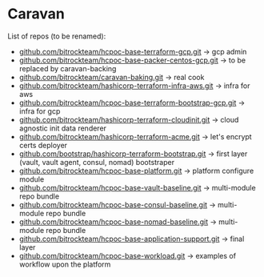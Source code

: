 # Caravan

List of repos (to be renamed):

- [github.com/bitrockteam/hcpoc-base-terraform-gcp.git](github.com/bitrockteam/hcpoc-base-terraform-gcp.git) -> gcp admin
- [github.com/bitrockteam/hcpoc-base-packer-centos-gcp.git](github.com/bitrockteam/hcpoc-base-packer-centos-gcp.git) -> to be replaced by caravan-backing
- [github.com/bitrockteam/caravan-baking.git](github.com/bitrockteam/caravan-baking.git) -> real cook
- [github.com/bitrockteam/hashicorp-terraform-infra-aws.git](github.com/bitrockteam/hashicorp-terraform-infra-aws.git) -> infra for aws
- [github.com/bitrockteam/hcpoc-base-terraform-bootstrap-gcp.git](github.com/bitrockteam/hcpoc-base-terraform-bootstrap-gcp.git) -> infra for gcp
- [github.com/bitrockteam/hashicorp-terraform-cloudinit.git](github.com/bitrockteam/hashicorp-terraform-cloudinit.git) -> cloud agnostic init data renderer
- [github.com/bitrockteam/hashicorp-terraform-acme.git](github.com/bitrockteam/hashicorp-terraform-acme.git) -> let's encrypt certs deployer
- [github.com/bootstrap/hashicorp-terraform-bootstrap.git](github.com/bootstrap/hashicorp-terraform-bootstrap.git) -> first layer (vault, vault agent, consul, nomad) bootstraper
- [github.com/bitrockteam/hcpoc-base-platform.git](github.com/bitrockteam/hcpoc-base-platform.git) -> platform configure module
- [github.com/bitrockteam/hcpoc-base-vault-baseline.git](github.com/bitrockteam/hcpoc-base-vault-baseline.git) -> multi-module repo bundle
- [github.com/bitrockteam/hcpoc-base-consul-baseline.git](github.com/bitrockteam/hcpoc-base-consul-baseline.git) -> multi-module repo bundle
- [github.com/bitrockteam/hcpoc-base-nomad-baseline.git](github.com/bitrockteam/hcpoc-base-nomad-baseline.git) -> multi-module repo bundle
- [github.com/bitrockteam/hcpoc-base-application-support.git](github.com/bitrockteam/hcpoc-base-application-support.git) -> final layer
- [github.com/bitrockteam/hcpoc-base-workload.git](github.com/bitrockteam/hcpoc-base-workload.git) -> examples of workflow upon the platform